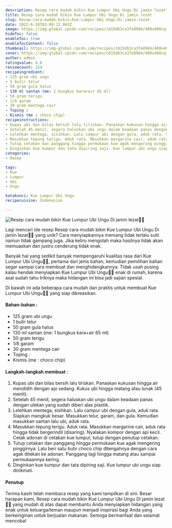 ```yaml
---
description: Resep cara mudah bikin Kue Lumpur Ubi Ungu Di jamin lezat"
title: Resep cara mudah bikin Kue Lumpur Ubi Ungu Di jamin lezat
slug: Resep-cara-mudah-bikin-Kue-Lumpur-Ubi-Ungu-Di-jamin-lezat
date: 2022-6-18T03:09:12.063Z
image: https://img-global.cpcdn.com/recipes/c815d63ca37e8984/400x400cq70/photo.jpg
hideToc: false
enableToc: true
enableTocContent: false
thumbnail: https://img-global.cpcdn.com/recipes/c815d63ca37e8984/400x400cq70/photo.jpg
cover: https://img-global.cpcdn.com/recipes/c815d63ca37e8984/400x400cq70/photo.jpg
author: admin
ratingvalue: 4.8
reviewcount: 124
recipeingredient:
- 125 gram ubi ungu
- 1 butir telur
- 50 gram gula halus
- 130 ml santan (me: 1 bungkus kara+air 65 ml)
- 50 gram terigu
- 1/8 garam
- 30 gram mentega cair
- Toping :
- Kismis (me : choco chip)
recipeinstructions:
- Kupas ubi dan bilas bersih lalu tiriskan. Panaskan kukusan hingga air mendidih dengan api sedang. Kukus ubi hingga matang atau lunak (45 menit).
- Setelah 45 menit, segera haluskan ubi ungu dalam keadaan panas dengan ulekan yang sudah diberi alas plastik.
- Lelehkan mentega, sisihkan. Lalu campur ubi dengan gula, aduk rata. Siapkan mangkuk besar. Masukkan telur, garam, dan gula. Kemudian masukkan santan lalu ubi, aduk rata.
- Masukkan tepung terigu. Aduk rata. Masukkan margarine cair, aduk rata hingga tidak bergerindil (disaring). Nyalakan kompor dengan api kecil. Cetak adonan di cetakan kue lumpur, tutup dengan penutup cetakan.
- Tutup cetakan dan panggang hingga permukaan kue agak mengering pinggirnya. Lalu beri satu butir choco chip ditengahnya dengan cara agak ditekan ke adonan. Panggang lagi hingga matang atau sampai permukaannya kering.
- Dinginkan kue kumpur dan tata dipiring saji. Kue lumpur ubi ungu siap dinikmati.
categories:
- Resep

tags:
- Kue
- Lumpur
- Ubi
- Ungu

katakunci: Kue Lumpur Ubi Ungu
recipecuisine: Indonesian

---
```


![Resep cara mudah bikin Kue Lumpur Ubi Ungu Di jamin lezat👩‍🍳](https://img-global.cpcdn.com/recipes/c815d63ca37e8984/400x400cq70/photo.jpg)

Lagi mencari ide resep Resep cara mudah bikin Kue Lumpur Ubi Ungu Di jamin lezat👩‍🍳 yang unik? Cara menyiapkannya memang tidak terlalu sulit namun tidak gampang juga. Jika keliru mengolah maka hasilnya tidak akan memuaskan dan justru cenderung tidak enak.

Banyak hal yang sedikit banyak mempengaruhi kualitas rasa dari Kue Lumpur Ubi Ungu👩‍🍳, pertama dari jenis bahan, kemudian pemilihan bahan segar sampai cara membuat dan menghidangkannya. Tidak usah pusing kalau hendak menyiapkan Kue Lumpur Ubi Ungu👩‍🍳 enak di rumah, karena asal sudah tahu triknya maka hidangan ini bisa jadi sajian spesial.

Di bawah ini ada beberapa cara mudah dan praktis untuk membuat Kue Lumpur Ubi Ungu👩‍🍳 yang siap dikreasikan.

<!--inarticleads1-->

#### Bahan-bahan :

- 125 gram ubi ungu
- 1 butir telur
- 50 gram gula halus
- 130 ml santan (me: 1 bungkus kara+air 65 ml)
- 50 gram terigu
- 1/8 garam
- 30 gram mentega cair
- Toping :
- Kismis (me : choco chip)

<!--inarticleads2-->

#### Langkah-langkah membuat :

1. Kupas ubi dan bilas bersih lalu tiriskan. Panaskan kukusan hingga air mendidih dengan api sedang. Kukus ubi hingga matang atau lunak (45 menit).
1. Setelah 45 menit, segera haluskan ubi ungu dalam keadaan panas dengan ulekan yang sudah diberi alas plastik.
1. Lelehkan mentega, sisihkan. Lalu campur ubi dengan gula, aduk rata. Siapkan mangkuk besar. Masukkan telur, garam, dan gula. Kemudian masukkan santan lalu ubi, aduk rata.
1. Masukkan tepung terigu. Aduk rata. Masukkan margarine cair, aduk rata hingga tidak bergerindil (disaring). Nyalakan kompor dengan api kecil. Cetak adonan di cetakan kue lumpur, tutup dengan penutup cetakan.
1. Tutup cetakan dan panggang hingga permukaan kue agak mengering pinggirnya. Lalu beri satu butir choco chip ditengahnya dengan cara agak ditekan ke adonan. Panggang lagi hingga matang atau sampai permukaannya kering.
1. Dinginkan kue kumpur dan tata dipiring saji. Kue lumpur ubi ungu siap dinikmati.

#### Penutup

Terima kasih telah membaca resep yang kami tampilkan di sini. Besar harapan kami, Resep cara mudah bikin Kue Lumpur Ubi Ungu Di jamin lezat👩‍🍳 yang mudah di atas dapat membantu Anda menyiapkan hidangan yang enak untuk keluarga/teman maupun menjadi inspirasi bagi Anda yang berkeinginan untuk berjualan makanan. Semoga bermanfaat dan selamat mencoba!